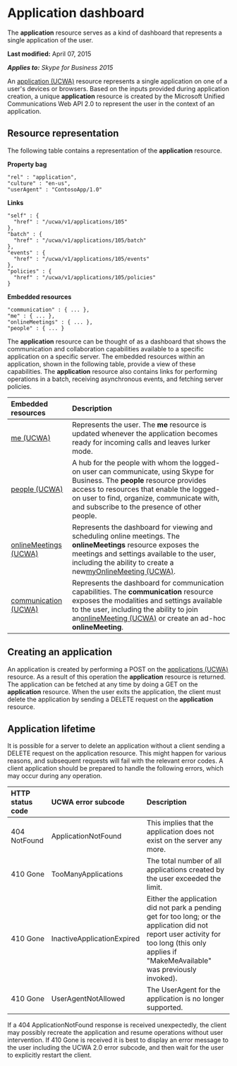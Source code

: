 
# Application dashboard
The  **application** resource serves as a kind of dashboard that represents a single application of the user.

 **Last modified:** April 07, 2015

 _**Applies to:** Skype for Business 2015_


An [application (UCWA)](application_ref.md) resource represents a single application on one of a user's devices or browsers. Based on the inputs provided during application creation, a unique **application** resource is created by the Microsoft Unified Communications Web API 2.0 to represent the user in the context of an application.

## Resource representation
<a name="sectionSection0"> </a>

The following table contains a representation of the  **application** resource.


**Property bag**
```
"rel" : "application",
"culture" : "en-us",
"userAgent" : "ContosoApp/1.0"
```

**Links**
```
"self" : {      
  "href" : "/ucwa/v1/applications/105"    
},
"batch" : {
  "href" : "/ucwa/v1/applications/105/batch"
},
"events" : {
  "href" : "/ucwa/v1/applications/105/events"
},
"policies" : {
  "href" : "/ucwa/v1/applications/105/policies"
}
```


**Embedded resources**
```
"communication" : { ... },
"me" : { ... },
"onlineMeetings" : { ... },
"people" : { ... }

```


The  **application** resource can be thought of as a dashboard that shows the communication and collaboration capabilities available to a specific application on a specific server. The embedded resources within an application, shown in the following table, provide a view of these capabilities. The **application** resource also contains links for performing operations in a batch, receiving asynchronous events, and fetching server policies.



|**Embedded resources**|**Description**|
|:-----|:-----|
|[me (UCWA)](me_ref.md)|Represents the user. The  **me** resource is updated whenever the application becomes ready for incoming calls and leaves lurker mode.|
|[people (UCWA)](people_ref.md)|A hub for the people with whom the logged-on user can communicate, using Skype for Business. The  **people** resource provides access to resources that enable the logged-on user to find, organize, communicate with, and subscribe to the presence of other people.|
|[onlineMeetings (UCWA)](onlineMeetings_ref.md)|Represents the dashboard for viewing and scheduling online meetings. The  **onlineMeetings** resource exposes the meetings and settings available to the user, including the ability to create a new[myOnlineMeeting (UCWA)](myOnlineMeeting_ref.md).|
|[communication (UCWA)](communication_ref.md)|Represents the dashboard for communication capabilities. The  **communication** resource exposes the modalities and settings available to the user, including the ability to join an[onlineMeeting (UCWA)](onlineMeeting_ref.md) or create an ad-hoc **onlineMeeting**.|

## Creating an application
<a name="sectionSection1"> </a>

An application is created by performing a POST on the [applications (UCWA)](applications_ref.md) resource. As a result of this operation the **application** resource is returned. The application can be fetched at any time by doing a GET on the **application** resource. When the user exits the application, the client must delete the application by sending a DELETE request on the **application** resource.


## Application lifetime
<a name="sectionSection2"> </a>

It is possible for a server to delete an application without a client sending a DELETE request on the application resource. This might happen for various reasons, and subsequent requests will fail with the relevant error codes. A client application should be prepared to handle the following errors, which may occur during any operation.



|**HTTP status code**|**UCWA error subcode**|**Description**|
|:-----|:-----|:-----|
|404 NotFound|ApplicationNotFound|This implies that the application does not exist on the server any more.|
|410 Gone|TooManyApplications|The total number of all applications created by the user exceeded the limit.|
|410 Gone|InactiveApplicationExpired|Either the application did not park a pending get for too long; or the application did not report user activity for too long (this only applies if "MakeMeAvailable" was previously invoked).|
|410 Gone|UserAgentNotAllowed|The UserAgent for the application is no longer supported.|
If a 404 ApplicationNotFound response is received unexpectedly, the client may possibly recreate the application and resume operations without user intervention. If 410 Gone is received it is best to display an error message to the user including the UCWA 2.0 error subcode, and then wait for the user to explicitly restart the client.

